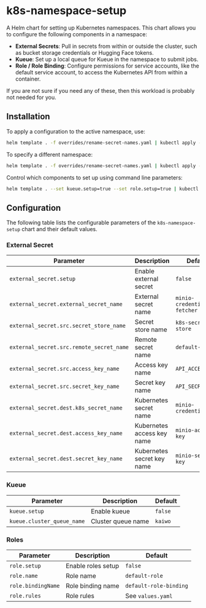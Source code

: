 # k8s-namespace-setup

A Helm chart for setting up Kubernetes namespaces. This chart allows you to configure the following components in a namespace:

- **External Secrets**: Pull in secrets from within or outside the cluster, such as bucket storage credentials or Hugging Face tokens.
- **Kueue**: Set up a local queue for Kueue in the namespace to submit jobs.
- **Role / Role Binding**: Configure permissions for service accounts, like the default service account, to access the Kubernetes API from within a container.

If you are not sure if you need any of these, then this workload is probably not needed for you.

## Installation

To apply a configuration to the active namespace, use:

```sh
helm template . -f overrides/rename-secret-names.yaml | kubectl apply -f -
```

To specify a different namespace:

```sh
helm template . -f overrides/rename-secret-names.yaml | kubectl apply -n <namespace> -f -
```

Control which components to set up using command line parameters:

```sh
helm template . --set kueue.setup=true --set role.setup=true | kubectl apply -f -
```

## Configuration

The following table lists the configurable parameters of the `k8s-namespace-setup` chart and their default values.

### External Secret

| Parameter                                      | Description                                      | Default                        |
|------------------------------------------------|--------------------------------------------------|--------------------------------|
| `external_secret.setup`                        | Enable external secret                           | `false`                        |
| `external_secret.external_secret_name`         | External secret name                             | `minio-credentials-fetcher`    |
| `external_secret.src.secret_store_name`        | Secret store name                                | `k8s-secret-store`             |
| `external_secret.src.remote_secret_name`       | Remote secret name                               | `default-user`                 |
| `external_secret.src.access_key_name`          | Access key name                                  | `API_ACCESS_KEY`               |
| `external_secret.src.secret_key_name`          | Secret key name                                  | `API_SECRET_KEY`               |
| `external_secret.dest.k8s_secret_name`         | Kubernetes secret name                           | `minio-credentials`            |
| `external_secret.dest.access_key_name`         | Kubernetes access key name                       | `minio-access-key`             |
| `external_secret.dest.secret_key_name`         | Kubernetes secret key name                       | `minio-secret-key`             |

### Kueue

| Parameter                                      | Description                                      | Default                        |
|------------------------------------------------|--------------------------------------------------|--------------------------------|
| `kueue.setup`                                  | Enable kueue                                     | `false`                        |
| `kueue.cluster_queue_name`                     | Cluster queue name                               | `kaiwo`                        |

### Roles

| Parameter                                      | Description                                      | Default                        |
|------------------------------------------------|--------------------------------------------------|--------------------------------|
| `role.setup`                                   | Enable roles setup                               | `false`                        |
| `role.name`                                    | Role name                                        | `default-role`                 |
| `role.bindingName`                             | Role binding name                                | `default-role-binding`         |
| `role.rules`                                   | Role rules                                       | See `values.yaml`              |
